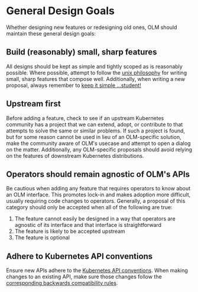 # General Design Goals

Whether designing new features or redesigning old ones, OLM should maintain these general design goals:

## Build (reasonably) small, sharp features

All designs should be kept as simple and tightly scoped as is reasonably possible. Where possible, attempt to follow the [unix philosophy](https://en.wikipedia.org/wiki/Unix_philosophy) for writing small, sharp features that compose well. Additionally, when writing a new proposal, always remember to [keep it simple ...student!](https://en.wikipedia.org/wiki/KISS_principle)

## Upstream first

Before adding a feature, check to see if an upstream Kubernetes community has a project that we can extend, adopt, or contribute to that attempts to solve the same or similar problems. If such a project is found, but for some reason cannot be used in lieu of an OLM-specific solution, make the community aware of OLM's usecase and attempt to open a dialog on the matter. Additionally, any OLM-specific proposals should avoid relying on the features of downstream Kubernetes distributions.

## Operators should remain agnostic of OLM's APIs

Be cautious when adding any feature that requires operators to know about an OLM interface. This promotes lock-in and makes adoption more difficult, usually requiring code changes to operators. Generally, a proposal of this category should only be accepted when all of the following are true:

1. The feature cannot easily be designed in a way that operators are agnostic of its interface and that interface is straightforward
2. The feature is likely to be accepted upstream
3. The feature is optional

## Adhere to Kubernetes API conventions

Ensure new APIs adhere to the [Kubernetes API conventions](https://github.com/kubernetes/community/blob/master/contributors/devel/sig-architecture/api-conventions.md). When making changes to an existing API, make sure those changes follow the [corresponding backwards compatibility rules](https://github.com/kubernetes/community/blob/master/contributors/devel/sig-architecture/api_changes.md).
